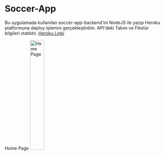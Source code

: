 # Soccer-App
Bu uygulamada kullanılan soccer-app-backend'ini NodeJS ile yazıp Heroku platformuna deploy işlemini gerçekleştirdim. API'deki Takım ve Fikstür bilgileri statiktir.
<a href="http://soccer-app-backend.herokuapp.com/" traget="_blank">Heroku Linki</a>

Home Page
<image src="https://user-images.githubusercontent.com/49796926/107877743-489dde00-6edf-11eb-82c5-91148753420c.png" alt="Home Page" width="30%" height="30%"/>
